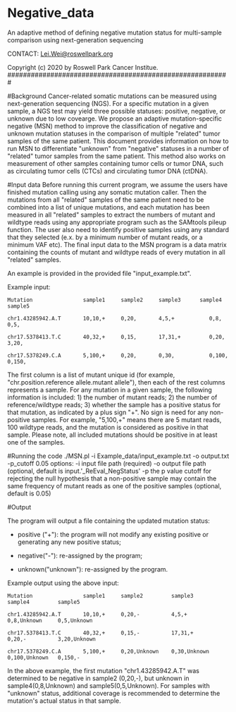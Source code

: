 # Negative_data
An adaptive method of defining negative mutation status for multi-sample comparison using next-generation sequencing

CONTACT: Lei.Wei@roswellpark.org

Copyright (c) 2020 by Roswell Park Cancer Institue. #########################################################

#Background
Cancer-related somatic mutations can be measured using next-generation sequencing (NGS). For a specific mutation in a given sample, a NGS test may yield three possible statuses: positive, negative, or unknown due to low covearge. We propose an adaptive mutation-specific negative (MSN) method to improve the classification of negative and unknown mutation statuses in the comparison of multiple "related" tumor samples of the same patient. This document provides information on how to run MSN to differentiate "unknown" from "negative" statuses in a number of "related" tumor samples from the same patient. This method also works on measurement of other samples containing tumor cells or tumor DNA, such as circulating tumor cells (CTCs) and circulating tumor DNA (ctDNA).

#Input data
Before running this current program, we assume the users have finished mutation calling using any somatic mutation caller. Then the mutations from all "related" samples of the same patient need to be combined into a list of unique mutations, and each mutation has been measured in all "related" samples to extract the numbers of mutant and wildtype reads using any appropriate program such as the SAMtools pileup function. The user also need to identify positive samples using any standard that they selected (e.x. by a minimum number of mutant reads, or a minimum VAF etc). The final input data to the MSN program is a data matrix containing the counts of mutant and wildtype reads of every mutation in all "related" samples. 

An example is provided in the provided file "input_example.txt". 

Example input:

    Mutation                sample1     sample2     sample3      sample4    sample5

    chr1.43285942.A.T       10,10,+     0,20,       4,5,+           0,8,         0,5,

    chr17.5378413.T.C       40,32,+     0,15,       17,31,+         0,20,       3,20,

    chr17.5378249.C.A       5,100,+     0,20,       0,30,           0,100,      0,150,

The first column is a list of mutant unique id (for example, "chr.position.reference allele.mutant allele"), then each of the rest columns represents a sample. For any mutation in a given sample, the following information is included: 1) the number of mutant reads; 2) the number of reference/wildtype reads; 3) whether the sample has a positive status for that mutation, as indicated by a plus sign "+". No sign is need for any non-positive samples. For example, "5,100,+" means there are 5 mutant reads,  100 wildtype reads, and the mutation is considered as positive in that sample.  Please note, all included mutations should be positive in at least one of the samples.

#Running the code
    ./MSN.pl -i Example_data/input_example.txt -o output.txt -p_cutoff 0.05
options:
-i input file path (required)
-o output file path (optional, default is input.'_ReEval_NegStatus'
-p the p value cutoff for rejecting the null hypothesis that a non-positive sample may contain the same frequency of mutant reads as one of the positive samples (optional, default is 0.05)

#Output

The program will output a file containing the updated mutation status:
* positive ("+"): the program will not modify any existing positive or generating any new positive status;

* negative("-"): re-assigned by the program;

* unknown("unknown"): re-assigned by the program. 

Example output using the above input:

    Mutation                sample1     sample2         sample3         sample4         sample5

    chr1.43285942.A.T       10,10,+     0,20,-          4,5,+           0,8,Unknown     0,5,Unknown

    chr17.5378413.T.C       40,32,+     0,15,-          17,31,+         0,20,-          3,20,Unknown

    chr17.5378249.C.A       5,100,+     0,20,Unknown    0,30,Unknown    0,100,Unknown   0,150,-

In the above example, the first mutation "chr1.43285942.A.T" was determined to be negative in sample2 (0,20,-), but unknown in sample4(0,8,Unknown) and sample5(0,5,Unknown). For samples with "unknown" status, additional coverage is recommended to determine the mutation's actual status in that sample. 


